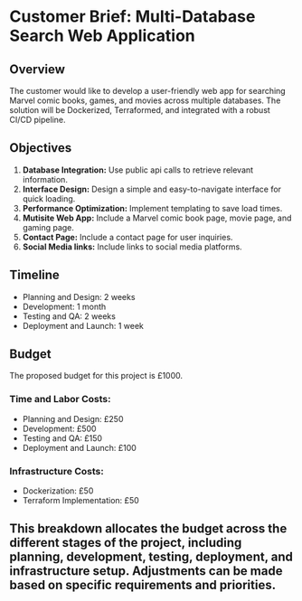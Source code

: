# Customer Brief: Multi-Database Search Web Application

## Overview
The customer would like to develop a user-friendly web app for searching Marvel comic books, games, and movies across multiple databases. The solution will be Dockerized, Terraformed, and integrated with a robust CI/CD pipeline.

## Objectives
1. **Database Integration:** Use public api calls to retrieve relevant information.
2. **Interface Design:** Design a simple and easy-to-navigate interface for quick loading.
3. **Performance Optimization:** Implement templating to save load times.
4. **Mutisite Web App:** Include a Marvel comic book page, movie page, and gaming page.
5. **Contact Page:** Include a contact page for user inquiries.
6. **Social Media links:** Include links to social media platforms.

## Timeline
- Planning and Design: 2 weeks
- Development: 1 month
- Testing and QA: 2 weeks
- Deployment and Launch: 1 week

## Budget
The proposed budget for this project is £1000.

### Time and Labor Costs:
- Planning and Design: £250
- Development: £500
- Testing and QA: £150
- Deployment and Launch: £100
### Infrastructure Costs:
- Dockerization: £50
- Terraform Implementation: £50


## This breakdown allocates the budget across the different stages of the project, including planning, development, testing, deployment, and infrastructure setup. Adjustments can be made based on specific requirements and priorities.
